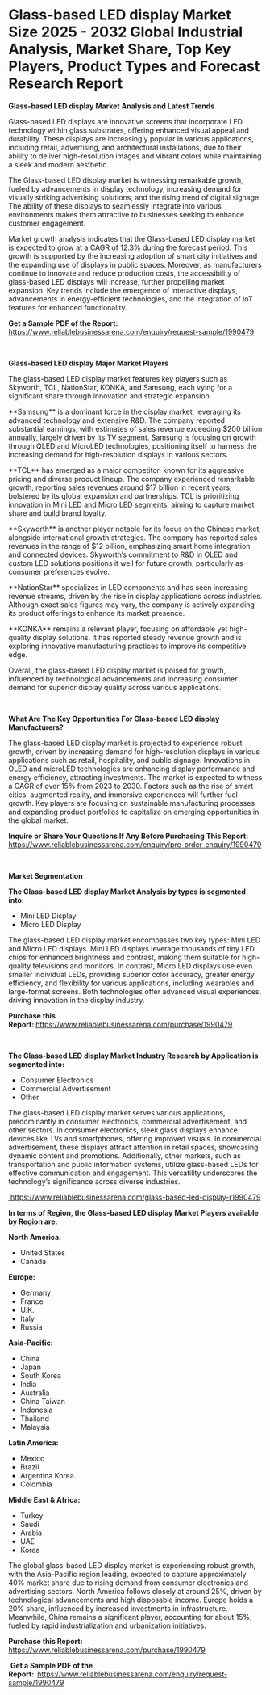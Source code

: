 <p><h1>Glass-based LED display Market Size 2025 - 2032 Global Industrial Analysis, Market Share, Top Key Players, Product Types and Forecast Research Report</h1></p><p><strong>Glass-based LED display Market Analysis and Latest Trends</strong></p>
<p><p>Glass-based LED displays are innovative screens that incorporate LED technology within glass substrates, offering enhanced visual appeal and durability. These displays are increasingly popular in various applications, including retail, advertising, and architectural installations, due to their ability to deliver high-resolution images and vibrant colors while maintaining a sleek and modern aesthetic.</p><p>The Glass-based LED display market is witnessing remarkable growth, fueled by advancements in display technology, increasing demand for visually striking advertising solutions, and the rising trend of digital signage. The ability of these displays to seamlessly integrate into various environments makes them attractive to businesses seeking to enhance customer engagement.</p><p>Market growth analysis indicates that the Glass-based LED display market is expected to grow at a CAGR of 12.3% during the forecast period. This growth is supported by the increasing adoption of smart city initiatives and the expanding use of displays in public spaces. Moreover, as manufacturers continue to innovate and reduce production costs, the accessibility of glass-based LED displays will increase, further propelling market expansion. Key trends include the emergence of interactive displays, advancements in energy-efficient technologies, and the integration of IoT features for enhanced functionality.</p></p>
<p><strong>Get a Sample PDF of the Report:&nbsp;</strong> <a href="https://www.reliablebusinessarena.com/enquiry/request-sample/1990479?utm_campaign=2737&utm_medium=2&utm_source=Github&utm_content=ia&utm_term=15042025&utm_id=glass-based-led-display">https://www.reliablebusinessarena.com/enquiry/request-sample/1990479</a></p>
<p>&nbsp;</p>
<p><strong>Glass-based LED display Major Market Players</strong></p>
<p><p>The glass-based LED display market features key players such as Skyworth, TCL, NationStar, KONKA, and Samsung, each vying for a significant share through innovation and strategic expansion.</p><p>**Samsung** is a dominant force in the display market, leveraging its advanced technology and extensive R&D. The company reported substantial earnings, with estimates of sales revenue exceeding $200 billion annually, largely driven by its TV segment. Samsung is focusing on growth through QLED and MicroLED technologies, positioning itself to harness the increasing demand for high-resolution displays in various sectors.</p><p>**TCL** has emerged as a major competitor, known for its aggressive pricing and diverse product lineup. The company experienced remarkable growth, reporting sales revenues around $17 billion in recent years, bolstered by its global expansion and partnerships. TCL is prioritizing innovation in Mini LED and Micro LED segments, aiming to capture market share and build brand loyalty.</p><p>**Skyworth** is another player notable for its focus on the Chinese market, alongside international growth strategies. The company has reported sales revenues in the range of $12 billion, emphasizing smart home integration and connected devices. Skyworth’s commitment to R&D in OLED and custom LED solutions positions it well for future growth, particularly as consumer preferences evolve.</p><p>**NationStar** specializes in LED components and has seen increasing revenue streams, driven by the rise in display applications across industries. Although exact sales figures may vary, the company is actively expanding its product offerings to enhance its market presence.</p><p>**KONKA** remains a relevant player, focusing on affordable yet high-quality display solutions. It has reported steady revenue growth and is exploring innovative manufacturing practices to improve its competitive edge.</p><p>Overall, the glass-based LED display market is poised for growth, influenced by technological advancements and increasing consumer demand for superior display quality across various applications.</p></p>
<p>&nbsp;</p>
<p><strong>What Are The Key Opportunities For Glass-based LED display Manufacturers?</strong></p>
<p><p>The glass-based LED display market is projected to experience robust growth, driven by increasing demand for high-resolution displays in various applications such as retail, hospitality, and public signage. Innovations in OLED and microLED technologies are enhancing display performance and energy efficiency, attracting investments. The market is expected to witness a CAGR of over 15% from 2023 to 2030. Factors such as the rise of smart cities, augmented reality, and immersive experiences will further fuel growth. Key players are focusing on sustainable manufacturing processes and expanding product portfolios to capitalize on emerging opportunities in the global market.</p></p>
<p><strong>Inquire or Share Your Questions If Any Before Purchasing This Report:</strong> <a href="https://www.reliablebusinessarena.com/enquiry/pre-order-enquiry/1990479?utm_campaign=2737&utm_medium=2&utm_source=Github&utm_content=ia&utm_term=15042025&utm_id=glass-based-led-display">https://www.reliablebusinessarena.com/enquiry/pre-order-enquiry/1990479</a></p>
<p>&nbsp;</p>
<p><strong>Market Segmentation</strong></p>
<p><strong>The Glass-based LED display Market Analysis by types is segmented into:</strong></p>
<p><ul><li>Mini LED Display</li><li>Micro LED Display</li></ul></p>
<p><p>The glass-based LED display market encompasses two key types: Mini LED and Micro LED displays. Mini LED displays leverage thousands of tiny LED chips for enhanced brightness and contrast, making them suitable for high-quality televisions and monitors. In contrast, Micro LED displays use even smaller individual LEDs, providing superior color accuracy, greater energy efficiency, and flexibility for various applications, including wearables and large-format screens. Both technologies offer advanced visual experiences, driving innovation in the display industry.</p></p>
<p><strong>Purchase this Report:&nbsp;</strong><a href="https://www.reliablebusinessarena.com/purchase/1990479?utm_campaign=2737&utm_medium=2&utm_source=Github&utm_content=ia&utm_term=15042025&utm_id=glass-based-led-display">https://www.reliablebusinessarena.com/purchase/1990479</a></p>
<p>&nbsp;</p>
<p><strong>The Glass-based LED display Market Industry Research by Application is segmented into:</strong></p>
<p><ul><li>Consumer Electronics</li><li>Commercial Advertisement</li><li>Other</li></ul></p>
<p><p>The glass-based LED display market serves various applications, predominantly in consumer electronics, commercial advertisement, and other sectors. In consumer electronics, sleek glass displays enhance devices like TVs and smartphones, offering improved visuals. In commercial advertisement, these displays attract attention in retail spaces, showcasing dynamic content and promotions. Additionally, other markets, such as transportation and public information systems, utilize glass-based LEDs for effective communication and engagement. This versatility underscores the technology’s significance across diverse industries.</p></p>
<p><a href="https://www.reliablebusinessarena.com/glass-based-led-display-r1990479?utm_campaign=2737&utm_medium=2&utm_source=Github&utm_content=ia&utm_term=15042025&utm_id=glass-based-led-display">&nbsp;https://www.reliablebusinessarena.com/glass-based-led-display-r1990479</a></p>
<p><strong>In terms of Region, the Glass-based LED display Market Players available by Region are:</strong></p>
<p>
    <p> <strong> North America: </strong>
        <ul>
            <li>United States</li>
            <li>Canada</li>
        </ul>
        </p> 
    <p> <strong> Europe: </strong>
        <ul>
            <li>Germany</li>
            <li>France</li>
            <li>U.K.</li>
            <li>Italy</li>
            <li>Russia</li>
        </ul>
        </p> 
    <p> <strong> Asia-Pacific: </strong>
        <ul>
            <li>China</li>
            <li>Japan</li>
            <li>South Korea</li>
            <li>India</li>
            <li>Australia</li>
            <li>China Taiwan</li>
            <li>Indonesia</li>
            <li>Thailand</li>
            <li>Malaysia</li>
        </ul>
        </p> 
    <p> <strong> Latin America: </strong>
        <ul>
            <li>Mexico</li>
            <li>Brazil</li>
            <li>Argentina Korea</li>
            <li>Colombia</li>
        </ul>
        </p> 
    <p> <strong> Middle East & Africa: </strong>
        <ul>
            <li>Turkey</li>
            <li>Saudi</li>
            <li>Arabia</li>
            <li>UAE</li>
            <li>Korea</li>
        </ul>
    </p>
    </p>
<p><p>The global glass-based LED display market is experiencing robust growth, with the Asia-Pacific region leading, expected to capture approximately 40% market share due to rising demand from consumer electronics and advertising sectors. North America follows closely at around 25%, driven by technological advancements and high disposable income. Europe holds a 20% share, influenced by increased investments in infrastructure. Meanwhile, China remains a significant player, accounting for about 15%, fueled by rapid industrialization and urbanization initiatives.</p></p>
<p><strong>Purchase this Report: </strong><a href="https://www.reliablebusinessarena.com/purchase/1990479?utm_campaign=2737&utm_medium=2&utm_source=Github&utm_content=ia&utm_term=15042025&utm_id=glass-based-led-display">https://www.reliablebusinessarena.com/purchase/1990479</a></p>
<p>&nbsp;<strong>Get a Sample PDF of the Report:&nbsp;&nbsp;</strong><a href="https://www.reliablebusinessarena.com/enquiry/request-sample/1990479?utm_campaign=2737&utm_medium=2&utm_source=Github&utm_content=ia&utm_term=15042025&utm_id=glass-based-led-display">https://www.reliablebusinessarena.com/enquiry/request-sample/1990479</a></p>
<p><strong></strong></p>
<p><p></p><p></p><p></p></p>